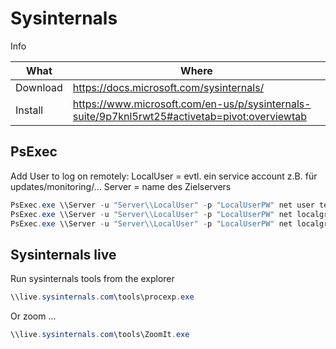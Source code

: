 # Sysinternals

Info

| What          | Where                                                                                           |
|---------------|-------------------------------------------------------------------------------------------------|
| Download      | <https://docs.microsoft.com/sysinternals/>                                                      |
| Install       | <https://www.microsoft.com/en-us/p/sysinternals-suite/9p7knl5rwt25#activetab=pivot:overviewtab> |

## PsExec

Add User to log on remotely:
LocalUser = evtl. ein service account z.B. für updates/monitoring/…
Server = name des Zielservers

``` ps1
PsExec.exe \\Server -u "Server\\LocalUser" -p "LocalUserPW" net user testuser2 Passw0rd1 /add
PsExec.exe \\Server -u "Server\\LocalUser" -p "LocalUserPW" net localgroup "Administrators" testuser /add
PsExec.exe \\Server -u "Server\\LocalUser" -p "LocalUserPW" net localgroup "Remote Desktop Users" testuser /add
```

## Sysinternals live

Run sysinternals tools from the explorer

``` ps1
\\live.sysinternals.com\tools\procexp.exe
```

Or zoom ...

``` ps1
\\live.sysinternals.com\tools\ZoomIt.exe
```
